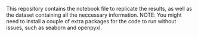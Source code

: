This repository contains the notebook file to replicate the results, as well as the dataset containing all the neccessary information.
NOTE: You might need to install a couple of extra packages for the code to run without issues, such as seaborn and openpyxl.
